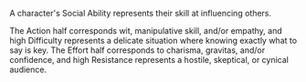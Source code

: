A character's Social Ability represents their skill at influencing others.

The Action half corresponds wit, manipulative skill, and/or empathy, and high Difficulty represents a delicate situation where knowing exactly what to say is key.
The Effort half corresponds to charisma, gravitas, and/or confidence, and high Resistance represents a hostile, skeptical, or cynical audience.